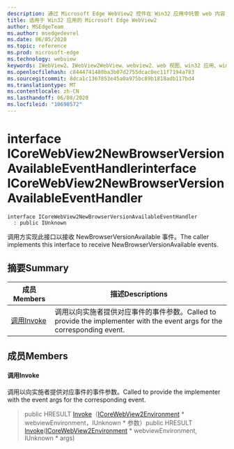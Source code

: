 ```yaml
---
description: 通过 Microsoft Edge WebView2 控件在 Win32 应用中托管 web 内容
title: 适用于 Win32 应用的 Microsoft Edge WebView2
author: MSEdgeTeam
ms.author: msedgedevrel
ms.date: 06/05/2020
ms.topic: reference
ms.prod: microsoft-edge
ms.technology: webview
keywords: IWebView2、IWebView2WebView、webview2、web 视图、win32 应用、win32、edge、ICoreWebView2、ICoreWebView2Controller、浏览器控件、边缘 html
ms.openlocfilehash: c8444741480ba3b07d2755dcac0ec11f7194a783
ms.sourcegitcommit: 8dca1c1367853e45a0a975bc89b1818adb117bd4
ms.translationtype: MT
ms.contentlocale: zh-CN
ms.lasthandoff: 06/08/2020
ms.locfileid: "10698572"
---
```

# <span data-ttu-id="4f293-104">interface ICoreWebView2NewBrowserVersionAvailableEventHandler</span><span class="sxs-lookup"><span data-stu-id="4f293-104">interface ICoreWebView2NewBrowserVersionAvailableEventHandler</span></span> 

```
interface ICoreWebView2NewBrowserVersionAvailableEventHandler
  : public IUnknown
```

<span data-ttu-id="4f293-105">调用方实现此接口以接收 NewBrowserVersionAvailable 事件。</span><span class="sxs-lookup"><span data-stu-id="4f293-105">The caller implements this interface to receive NewBrowserVersionAvailable events.</span></span>

## <span data-ttu-id="4f293-106">摘要</span><span class="sxs-lookup"><span data-stu-id="4f293-106">Summary</span></span>

 <span data-ttu-id="4f293-107">成员</span><span class="sxs-lookup"><span data-stu-id="4f293-107">Members</span></span>                        | <span data-ttu-id="4f293-108">描述</span><span class="sxs-lookup"><span data-stu-id="4f293-108">Descriptions</span></span>
--------------------------------|---------------------------------------------
[<span data-ttu-id="4f293-109">调用</span><span class="sxs-lookup"><span data-stu-id="4f293-109">Invoke</span></span>](#invoke) | <span data-ttu-id="4f293-110">调用以向实施者提供对应事件的事件参数。</span><span class="sxs-lookup"><span data-stu-id="4f293-110">Called to provide the implementer with the event args for the corresponding event.</span></span>

## <span data-ttu-id="4f293-111">成员</span><span class="sxs-lookup"><span data-stu-id="4f293-111">Members</span></span>

#### <span data-ttu-id="4f293-112">调用</span><span class="sxs-lookup"><span data-stu-id="4f293-112">Invoke</span></span> 

<span data-ttu-id="4f293-113">调用以向实施者提供对应事件的事件参数。</span><span class="sxs-lookup"><span data-stu-id="4f293-113">Called to provide the implementer with the event args for the corresponding event.</span></span>

> <span data-ttu-id="4f293-114">public HRESULT [Invoke](#invoke)（[ICoreWebView2Environment](icorewebview2environment.md) \* webviewEnvironment，IUnknown \* 参数）</span><span class="sxs-lookup"><span data-stu-id="4f293-114">public HRESULT [Invoke](#invoke)([ICoreWebView2Environment](icorewebview2environment.md) \* webviewEnvironment, IUnknown \* args)</span></span>

